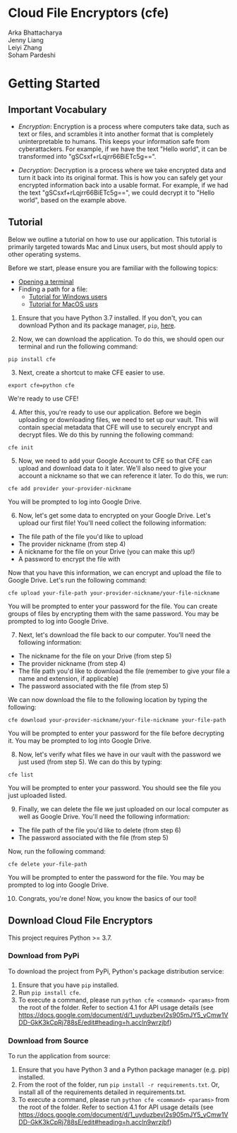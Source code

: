 # Cloud File Encryptors (cfe)

Arka Bhattacharya  
Jenny Liang  
Leiyi Zhang  
Soham Pardeshi

# Getting Started

## Important Vocabulary
- *Encryption*: Encryption is a process where computers take data, such as text or files, and scrambles it into another format that is completely uninterpretable to humans. This keeps your information safe from cyberattackers. For example, if we have the text "Hello world", it can be transformed into "gSCsxf+rLqjrr66BiETc5g==". 

- *Decryption*: Decryption is a process where we take encrypted data and turn it back into its original format. This is how you can safely get your encrypted information back into a usable format. For example, if we had the text "gSCsxf+rLqjrr66BiETc5g==", we could decrypt it to "Hello world", based on the example above. 

## Tutorial
Below we outline a tutorial on how to use our application. This tutorial is primarily targeted towards Mac and Linux users, but most should apply to other operating systems.

Before we start, please ensure you are familiar with the following topics:
- [Opening a terminal](https://towardsdatascience.com/a-quick-guide-to-using-command-line-terminal-96815b97b955)
- Finding a path for a file:
  - [Tutorial for Windows users](https://www.sony.com/electronics/support/articles/00015251)
  - [Tutorial for MacOS usrs](https://macpaw.com/how-to/get-file-path-mac)

1. Ensure that you have Python 3.7 installed. If you don't, you can download Python and its package manager, `pip`, [here](https://www.python.org/downloads/).

2. Now, we can download the application. To do this, we should open our terminal and run the following command:
```
pip install cfe
```

3. Next, create a shortcut to make CFE easier to use.
```
export cfe=python cfe
```
We're ready to use CFE!

4. After this, you're ready to use our application. Before we begin uploading or downloading files, we need to set up our vault. This will contain special metadata that CFE will use to securely encrypt and decrypt files. We do this by running the following command:
```
cfe init
```

5. Now, we need to add your Google Account to CFE so that CFE can upload and download data to it later. We'll also need to give your account a nickname so that we can reference it later. To do this, we run:
```
cfe add provider your-provider-nickname
```
You will be prompted to log into Google Drive.

6. Now, let's get some data to encrypted on your Google Drive. Let's upload our first file! You'll need collect the following information:
- The file path of the file you'd like to upload
- The provider nickname (from step 4)
- A nickname for the file on your Drive (you can make this up!)
- A password to encrypt the file with

Now that you have this information, we can encrypt and upload the file to Google Drive. Let's run the following command:
```
cfe upload your-file-path your-provider-nickname/your-file-nickname
```
You will be prompted to enter your password for the file. You can create groups of files by encrypting them with the same password. You may be prompted to log into Google Drive.

7. Next, let's download the file back to our computer. You'll need the following information:
- The nickname for the file on your Drive (from step 5)
- The provider nickname (from step 4)
- The file path you'd like to download the file (remember to give your file a name and extension, if applicable)
- The password associated with the file (from step 5)

We can now download the file to the following location by typing the following:
```
cfe download your-provider-nickname/your-file-nickname your-file-path
```
You will be prompted to enter your password for the file before decrypting it. You may be prompted to log into Google Drive.


8. Now, let's verify what files we have in our vault with the password we just used (from step 5). We can do this by typing:
```
cfe list
```
You will be prompted to enter your password. You should see the file you just uploaded listed.

9. Finally, we can delete the file we just uploaded on our local computer as well as Google Drive. You'll need the following information:
- The file path of the file you'd like to delete (from step 6)
- The password associated with the file (from step 5)

Now, run the following command:
```
cfe delete your-file-path
```
You will be prompted to enter the password for the file. You may be prompted to log into Google Drive.

10. Congrats, you're done! Now, you know the basics of our tool!

## Download Cloud File Encryptors
This project requires Python >= 3.7.

### Download from PyPi
To download the project from PyPi, Python's package distribution service:
1. Ensure that you have `pip` installed.
2. Run `pip install cfe`.
3. To execute a command, please run `python cfe <command> <params>` from the root of the folder. Refer to section 4.1 for API usage details (see https://docs.google.com/document/d/1_uyduzbevI2s905mJY5_yCmw1VDD-GkK3kCpRj788sE/edit#heading=h.accln9wrzjbf)

### Download from Source
To run the application from source:
1. Ensure that you have Python 3 and a Python package manager (e.g. pip) installed.
2. From the root of the folder, run `pip install -r requirements.txt`. Or, install all of the requirements detailed in requirements.txt.
3. To execute a command, please run `python cfe <command> <params>` from the root of the folder. Refer to section 4.1 for API usage details (see https://docs.google.com/document/d/1_uyduzbevI2s905mJY5_yCmw1VDD-GkK3kCpRj788sE/edit#heading=h.accln9wrzjbf)